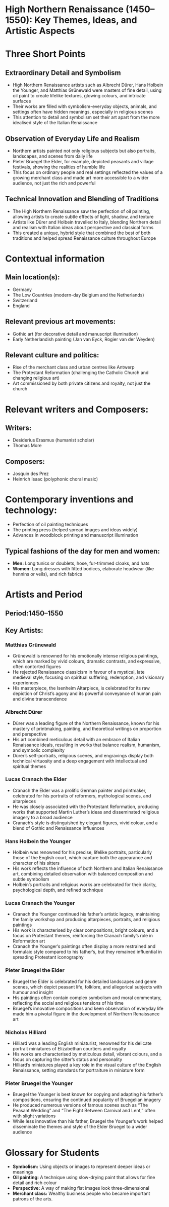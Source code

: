 # High Northern Renaissance (1450–1550): Key Themes, Ideas, and Artistic Aspects
# Three Short Points
## Extraordinary Detail and Symbolism
- High Northern Renaissance artists such as Albrecht Dürer, Hans Holbein the Younger, and Matthias Grünewald were masters of fine detail, using oil paint to create lifelike textures, glowing colours, and intricate surfaces
- Their works are filled with symbolism-everyday objects, animals, and settings often have hidden meanings, especially in religious scenes
- This attention to detail and symbolism set their art apart from the more idealised style of the Italian Renaissance
## Observation of Everyday Life and Realism
- Northern artists painted not only religious subjects but also portraits, landscapes, and scenes from daily life
- Pieter Bruegel the Elder, for example, depicted peasants and village festivals, showing the realities of humble life
- This focus on ordinary people and real settings reflected the values of a growing merchant class and made art more accessible to a wider audience, not just the rich and powerful
## Technical Innovation and Blending of Traditions
- The High Northern Renaissance saw the perfection of oil painting, allowing artists to create subtle effects of light, shadow, and texture
- Artists like Dürer and Holbein travelled to Italy, blending Northern detail and realism with Italian ideas about perspective and classical forms
- This created a unique, hybrid style that combined the best of both traditions and helped spread Renaissance culture throughout Europe
# Contextual information
## Main location(s):
- Germany
- The Low Countries (modern-day Belgium and the Netherlands)
- Switzerland
- England
## Relevant previous art movements:
- Gothic art (for decorative detail and manuscript illumination)
- Early Netherlandish painting (Jan van Eyck, Rogier van der Weyden)
## Relevant culture and politics:
- Rise of the merchant class and urban centres like Antwerp
- The Protestant Reformation (challenging the Catholic Church and changing religious art)
- Art commissioned by both private citizens and royalty, not just the church
# Relevant writers and Composers:
## Writers: 
- Desiderius Erasmus (humanist scholar)
- Thomas More
## Composers:
- Josquin des Prez
- Heinrich Isaac (polyphonic choral music)
# Contemporary inventions and technology:
- Perfection of oil painting techniques
- The printing press (helped spread images and ideas widely)
- Advances in woodblock printing and manuscript illumination
## Typical fashions of the day for men and women:
- **Men:** Long tunics or doublets, hose, fur-trimmed cloaks, and hats
- **Women:**  Long dresses with fitted bodices, elaborate headwear (like hennins or veils), and rich fabrics
# Artists and Period
## Period:1450–1550
## Key Artists:
### Matthias Grünewald
- Grünewald is renowned for his emotionally intense religious paintings, which are marked by vivid colours, dramatic contrasts, and expressive, often contorted figures
- He rejected Renaissance classicism in favour of a mystical, late medieval style, focusing on spiritual suffering, redemption, and visionary experiences
- His masterpiece, the Isenheim Altarpiece, is celebrated for its raw depiction of Christ’s agony and its powerful conveyance of human pain and divine transcendence
### Albrecht Dürer
- Dürer was a leading figure of the Northern Renaissance, known for his mastery of printmaking, painting, and theoretical writings on proportion and perspective
- His art combined meticulous detail with an embrace of Italian Renaissance ideals, resulting in works that balance realism, humanism, and symbolic complexity
- Dürer’s self-portraits, religious scenes, and engravings display both technical virtuosity and a deep engagement with intellectual and spiritual themes
### Lucas Cranach the Elder
- Cranach the Elder was a prolific German painter and printmaker, celebrated for his portraits of reformers, mythological scenes, and altarpieces
- He was closely associated with the Protestant Reformation, producing works that supported Martin Luther’s ideas and disseminated religious imagery to a broad audience
- Cranach’s style is distinguished by elegant figures, vivid colour, and a blend of Gothic and Renaissance influences
### Hans Holbein the Younger
- Holbein was renowned for his precise, lifelike portraits, particularly those of the English court, which capture both the appearance and character of his sitters
- His work reflects the influence of both Northern and Italian Renaissance art, combining detailed observation with balanced composition and subtle symbolism
- Holbein’s portraits and religious works are celebrated for their clarity, psychological depth, and refined technique
### Lucas Cranach the Younger
- Cranach the Younger continued his father’s artistic legacy, maintaining the family workshop and producing altarpieces, portraits, and religious paintings
- His work is characterised by clear compositions, bright colours, and a focus on Protestant themes, reinforcing the Cranach family’s role in Reformation art
- Cranach the Younger’s paintings often display a more restrained and formulaic style compared to his father’s, but they remained influential in spreading Protestant iconography
### Pieter Bruegel the Elder
- Bruegel the Elder is celebrated for his detailed landscapes and genre scenes, which depict peasant life, folklore, and allegorical subjects with humour and insight
- His paintings often contain complex symbolism and moral commentary, reflecting the social and religious tensions of his time
- Bruegel’s innovative compositions and keen observation of everyday life made him a pivotal figure in the development of Northern Renaissance art
### Nicholas Hilliard
- Hilliard was a leading English miniaturist, renowned for his delicate portrait miniatures of Elizabethan courtiers and royalty
- His works are characterised by meticulous detail, vibrant colours, and a focus on capturing the sitter’s status and personality
- Hilliard’s miniatures played a key role in the visual culture of the English Renaissance, setting standards for portraiture in miniature form
### Pieter Bruegel the Younger
- Bruegel the Younger is best known for copying and adapting his father’s compositions, ensuring the continued popularity of Bruegelian imagery
- He produced numerous versions of famous scenes such as “The Peasant Wedding” and “The Fight Between Carnival and Lent,” often with slight variations
- While less innovative than his father, Bruegel the Younger’s work helped disseminate the themes and style of the Elder Bruegel to a wider audience
# Glossary for Students
- **Symbolism:** Using objects or images to represent deeper ideas or meanings
- **Oil painting:** A technique using slow-drying paint that allows for fine detail and rich colour
- **Perspective:** A way of making flat images look three-dimensional
- **Merchant class:** Wealthy business people who became important patrons of the arts.
